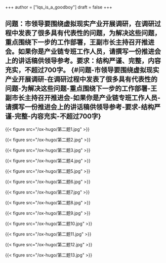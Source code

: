 +++
author = ["lqs_is_a_goodboy"]
draft = false
+++

## 问题：市领导要围绕虚拟现实产业开展调研，在调研过程中发表了很多具有代表性的问题，为解决这些问题，重点围绕下一步的工作部署，王副市长主持召开推进会。如果你是产业链专班工作人员，请撰写一份推进会上的讲话稿供领导参考。要求：结构严谨、完整，内容充实，不超过700字。 {#问题-市领导要围绕虚拟现实产业开展调研-在调研过程中发表了很多具有代表性的问题-为解决这些问题-重点围绕下一步的工作部署-王副市长主持召开推进会-如果你是产业链专班工作人员-请撰写一份推进会上的讲话稿供领导参考-要求-结构严谨-完整-内容充实-不超过700字}

{{< figure src="/ox-hugo/第二题1.jpg" >}}

{{< figure src="/ox-hugo/第二题2.jpg" >}}

{{< figure src="/ox-hugo/第二题3.jpg" >}}

{{< figure src="/ox-hugo/第二题4.jpg" >}}

{{< figure src="/ox-hugo/第二题5.jpg" >}}

{{< figure src="/ox-hugo/第二题6.jpg" >}}

{{< figure src="/ox-hugo/第二题7.jpg" >}}

{{< figure src="/ox-hugo/第二题8.jpg" >}}

{{< figure src="/ox-hugo/第二题9.jpg" >}}

{{< figure src="/ox-hugo/第二题10.jpg" >}}

{{< figure src="/ox-hugo/第二题11.jpg" >}}

{{< figure src="/ox-hugo/第二题12.jpg" >}}

{{< figure src="/ox-hugo/第二题13.jpg" >}}
